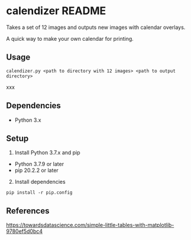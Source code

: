 # calendizer README

Takes a set of 12 images and outputs new images with calendar overlays.

A quick way to make your own calendar for printing.

## Usage

`calendizer.py <path to directory with 12 images> <path to output directory>`

xxx

## Dependencies

- Python 3.x

## Setup

1. Install Python 3.7.x and pip

- Python 3.7.9 or later
- pip 20.2.2 or later

2. Install dependencies

```
pip install -r pip.config
```

## References

https://towardsdatascience.com/simple-little-tables-with-matplotlib-9780ef5d0bc4

